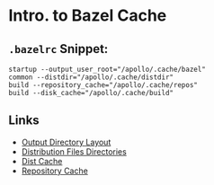# Intro. to Bazel Cache

## `.bazelrc` Snippet:

```text
startup --output_user_root="/apollo/.cache/bazel"
common --distdir="/apollo/.cache/distdir"
build --repository_cache="/apollo/.cache/repos"
build --disk_cache="/apollo/.cache/build"
```

## Links
- [Output Directory Layout](https://docs.bazel.build/versions/master/output_directories.html)
- [Distribution Files Directories](https://docs.bazel.build/versions/master/guide.html#distribution-files-directories)
- [Dist Cache](https://docs.bazel.build/versions/master/remote-caching.html#disk-cache)
- [Repository Cache](https://docs.bazel.build/versions/master/guide.html#the-repository-cache)

